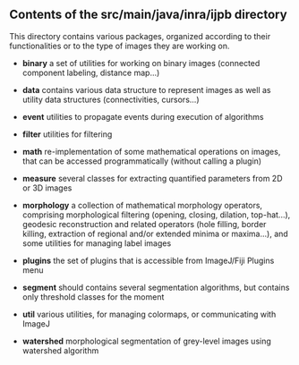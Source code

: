 Contents of the src/main/java/inra/ijpb directory
------------

This directory contains various packages, organized according to their functionalities
or to the type of images they are working on.

* **binary** a set of utilities for working on binary images (connected component 
labeling, distance map...)

* **data** contains various data structure to represent images as well as utility 
data structures (connectivities, cursors...)

* **event** utilities to propagate events during execution of algorithms

* **filter** utilities for filtering

* **math** re-implementation of some mathematical operations on images, that
can be accessed programmatically (without calling a plugin)

* **measure** several classes for extracting quantified parameters from 2D or 3D images

* **morphology** a collection of mathematical morphology operators, comprising morphological
filtering (opening, closing, dilation, top-hat...), geodesic reconstruction and related
operators (hole filling, border killing, extraction of regional and/or extended minima or 
maxima...), and some utilities for managing label images

* **plugins** the set of plugins that is accessible from ImageJ/Fiji Plugins menu

* **segment** should contains several segmentation algorithms, but contains only 
threshold classes for the moment

* **util** various utilities, for managing colormaps, or communicating with ImageJ

* **watershed** morphological segmentation of grey-level images using watershed algorithm
